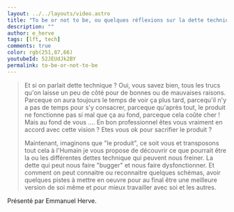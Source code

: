 ```yaml
---
layout: ../../layouts/video.astro
title: "To be or not to be, ou quelques réflexions sur la dette technique et humaine #LFT 25/11/22"
description: ""
author: e_herve
tags: [lft, tech]
comments: true
color: rgb(251,87,66)
youtubeId: 52JEUdJk2BY
permalink: to-be-or-not-to-be
---
```


> Et si on parlait dette technique ? Oui, vous savez bien, tous les trucs qu'on laisse un peu de côté pour de bonnes ou de mauvaises raisons. Parceque on aura toujours le temps de voir ça plus tard, parcequ'il n'y a pas de temps pour s'y consacrer, parceque qu'après tout, le produit ne fonctionne pas si mal que ça au fond, parceque cela coûte cher ! Mais au fond de vous .... En bon professionnel êtes vous vraiment en accord avec cette vision ? Etes vous ok pour sacrifier le produit ?
> 
> Maintenant, imaginons que "le produit", ce soit vous et transposons tout cela à l'Humain je vous propose de découvrir ce que pourrait être la ou les différentes dettes technique qui peuvent nous freiner. La dette qui peut nous faire "bugger" et nous faire dysfonctionner. Et comment on peut connaitre ou reconnaitre quelques schémas, avoir quelques pistes à mettre en oeuvre pour au final être une meilleure version de soi même et pour mieux travailler avec soi et les autres.

Présenté par Emmanuel Herve.
